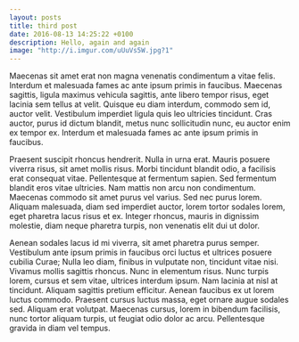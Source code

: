 ```yaml
---
layout: posts
title: third post
date: 2016-08-13 14:25:22 +0100
description: Hello, again and again
image: "http://i.imgur.com/uUuVs5W.jpg?1"
---
```


Maecenas sit amet erat non magna venenatis condimentum a vitae felis. Interdum et malesuada fames ac ante ipsum primis in faucibus. Maecenas sagittis, ligula maximus vehicula sagittis, ante libero tempor risus, eget lacinia sem tellus at velit. Quisque eu diam interdum, commodo sem id, auctor velit. Vestibulum imperdiet ligula quis leo ultricies tincidunt. Cras auctor, purus id dictum blandit, metus nunc sollicitudin nunc, eu auctor enim ex tempor ex. Interdum et malesuada fames ac ante ipsum primis in faucibus.

Praesent suscipit rhoncus hendrerit. Nulla in urna erat. Mauris posuere viverra risus, sit amet mollis risus. Morbi tincidunt blandit odio, a facilisis erat consequat vitae. Pellentesque at fermentum sapien. Sed fermentum blandit eros vitae ultricies. Nam mattis non arcu non condimentum. Maecenas commodo sit amet purus vel varius. Sed nec purus lorem. Aliquam malesuada, diam sed imperdiet auctor, lorem tortor sodales lorem, eget pharetra lacus risus et ex. Integer rhoncus, mauris in dignissim molestie, diam neque pharetra turpis, non venenatis elit dui ut dolor.

Aenean sodales lacus id mi viverra, sit amet pharetra purus semper. Vestibulum ante ipsum primis in faucibus orci luctus et ultrices posuere cubilia Curae; Nulla leo diam, finibus in vulputate non, tincidunt vitae nisi. Vivamus mollis sagittis rhoncus. Nunc in elementum risus. Nunc turpis lorem, cursus et sem vitae, ultrices interdum ipsum. Nam lacinia at nisl at tincidunt. Aliquam sagittis pretium efficitur. Aenean faucibus ex ut lorem luctus commodo. Praesent cursus luctus massa, eget ornare augue sodales sed. Aliquam erat volutpat. Maecenas cursus, lorem in bibendum facilisis, nunc tortor aliquam turpis, ut feugiat odio dolor ac arcu. Pellentesque gravida in diam vel tempus.
